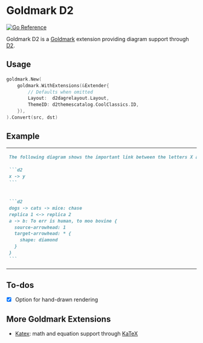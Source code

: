 # Goldmark D2

[![Go Reference](https://pkg.go.dev/badge/github.com/FurqanSoftware/goldmark-d2.svg)](https://pkg.go.dev/github.com/FurqanSoftware/goldmark-d2)

Goldmark D2 is a [Goldmark](https://github.com/yuin/goldmark) extension providing diagram support through [D2](https://d2lang.com/).

## Usage

``` go
goldmark.New(
	goldmark.WithExtensions(&Extender{
		// Defaults when omitted
		Layout:  d2dagrelayout.Layout,
		ThemeID: d2themescatalog.CoolClassics.ID,
	}),
).Convert(src, dst)
```

## Example

<table>
<tr>
<td>

~~~markdown
The following diagram shows the important link between the letters X and Y:

```d2
x -> y
```
~~~

</td>
<td>

![](testdata/basic.png)

</td>
</tr>

<tr>
<td>

~~~markdown
```d2
dogs -> cats -> mice: chase
replica 1 <-> replica 2
a -> b: To err is human, to moo bovine {
  source-arrowhead: 1
  target-arrowhead: * {
    shape: diamond
  }
}
```
~~~

</td>
<td>

![](testdata/connections.png)

</td>
</tr>
</table>

## To-dos

- [x] Option for hand-drawn rendering

## More Goldmark Extensions

- [Katex](https://github.com/FurqanSoftware/goldmark-katex): math and equation support through [KaTeX](https://katex.org/)
